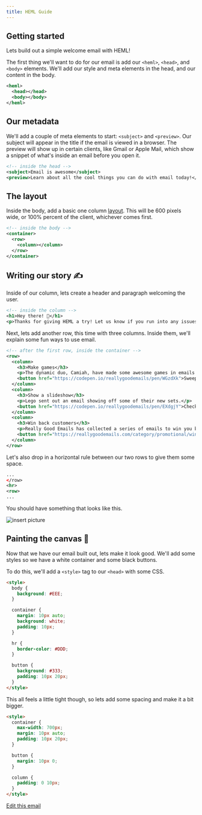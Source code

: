 ```yaml
---
title: HEML Guide
---
```


## Getting started

Lets build out a simple welcome email with HEML!

The first thing we'll want to do for our email is add our `<heml>`, `<head>`, and `<body>` elements. We'll add our style and meta elements in the head, and our content in the body.

```xml
<heml>
  <head></head>
  <body></body>
</heml>
```

## Our metadata

We'll add a couple of meta elements to start: `<subject>` and `<preview>`. Our subject will appear in the title if the email is viewed in a browser. The preview will show up in certain clients, like Gmail or Apple Mail, which show a snippet of what's inside an email before you open it.

```xml
<!-- inside the head -->
<subject>Email is awesome</subject>
<preview>Learn about all the cool things you can do with email today!</preview>
```


## The layout 

Inside the body, add a basic one column [layout](http://heml.io/docs/elements/layout). This will be 600 pixels wide, or 100% percent of the client, whichever comes first.

```xml
<!-- inside the body -->
<container>
  <row>
    <column></column>
  </row>
</container>
```

## Writing our story ✍️

Inside of our column, lets create a header and paragraph welcoming the user.

```xml
<!-- inside the column -->
<h1>Hey there! 👋</h1>
<p>Thanks for giving HEML a try! Let us know if you run into any issues or build something awesome with it!</p>
```

Next, lets add another row, this time with three columns. Inside them, we'll explain some fun ways to use email.

```xml
<!-- after the first row, inside the container -->
<row>
  <column>
    <h3>Make games</h3>
    <p>The dynamic duo, Camiah, have made some awesome games in emails!</p>
    <button href="https://codepen.io/reallygoodemails/pen/WGzdXk">Sweep those bombs 💣</button>
  </column>
  <column>
    <h3>Show a slideshow</h3>
    <p>Lego sent out an email showing off some of their new sets.</p>
    <button href="https://codepen.io/reallygoodemails/pen/EXdgjY">Check it out 🕵</button>
  </column>
  <column>
    <h3>Win back customers</h3>
    <p>Really Good Emails has collected a series of emails to win you back.</p>
    <button href="https://reallygoodemails.com/category/promotional/winback/">Open your heart ❤️</button>
  </column>
</row>
```

Let's also drop in a horizontal rule between our two rows to give them some space.

```xml
...
</row>
<hr>
<row>
...
```


You should have something that looks like this.

![insert picture]()

## Painting the canvas 🎨

Now that we have our email built out, lets make it look good. We'll add some styles so we have a white container and some black buttons.

To do this, we'll add a `<style>` tag to our `<head>` with some CSS.

```html
<style>
  body {
    background: #EEE;
  }

  container {
    margin: 10px auto;
    background: white;
    padding: 10px;
  }

  hr {
    border-color: #DDD;
  }

  button {
    background: #333;
    padding: 10px 20px;
  }
</style>
```

This all feels a little tight though, so lets add some spacing and make it a bit bigger.

```html
<style>
  container {
    max-width: 700px;
    margin: 10px auto;
    padding: 10px 20px;
  }

  button {
    margin: 10px 0;
  }

  column {
    padding: 0 10px;
  }
</style>
```

[Edit this email](/editor#guide)

